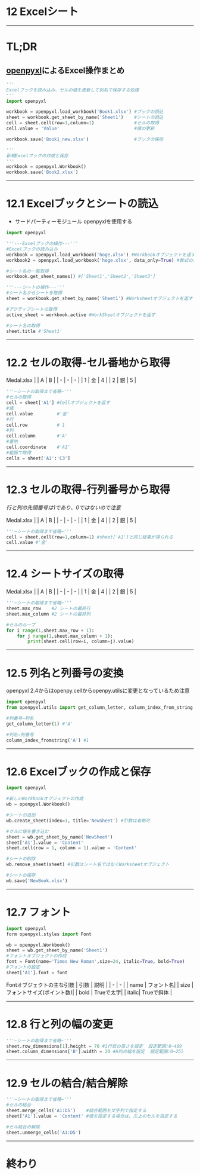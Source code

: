 <!-- $theme: default -->
<!-- page_number: true -->
<!-- $size: 16:9 -->

# 12 Excelシート

---
# TL;DR
## [openpyxl](https://openpyxl.readthedocs.io/en/stable/#)によるExcel操作まとめ

```python
'''
Excelブックを読み込み、セルの値を更新して別名で保存する処理
'''
import openpyxl

workbook = openpyxl.load_workbook('Book1.xlsx') #ブックの読込
sheet = workbook.get_sheet_by_name('Sheet1')    #シートの読込
cell = sheet.cell(row=1,column=1)               #セルの取得
cell.value = 'Value'                            #値の更新

workbook.save('Book1_new.xlsx')                 #ブックの保存
```
```python
'''
新規Excelブックの作成と保存
'''
workbook = openpyxl.Workbook()
workbook.save('Book2.xlsx')
```

---
# 12.1 Excelブックとシートの読込
* サードパーティーモジュール openpyxlを使用する
```python
import openpyxl

'''---Excelブックの操作---'''
#Excelブックの読み込み
workbook = openpyxl.load_workbook('hoge.xlsx') #Workbookオブジェクトを返す
workbook2 = openpyxl.load_workbook('hoge.xlsx', data_only=True) #数式の結果を取得する場合

#シート名の一覧取得
workbook.get_sheet_names() #['Sheet1','Sheet2','Sheet3']

'''---シートの操作---'''
#シート名からシートを取得
sheet = workbook.get_sheet_by_name('Sheet1') #Worksheetオブジェクトを返す

#アクティブシートの取得
active_sheet = workbook.active #WorkSheetオブジェクトを返す

#シート名の取得
sheet.title #'Sheet1'
```

---
# 12.2 セルの取得-セル番地から取得
Medal.xlsx
|  | A | B |
| - | - | - |
| 1  | 金 | 4 |
| 2 | 銀 | 5 |

```python
'''~シートの取得まで省略~'''
#セルの取得
cell = sheet['A1'] #Cellオブジェクトを返す
#値
cell.value         #'金'
#行
cell.row           # 1
#列
cell.column        #'A'
#番地
cell.coordinate    #'A1'
#範囲で取得
cells = sheet['A1':'C3']
```

---
# 12.3 セルの取得-行列番号から取得
*行と列の先頭番号は1であり、0ではないので注意*

Medal.xlsx
|  | A | B |
| - | - | - |
| 1  | 金 | 4 |
| 2 | 銀 | 5 |
```python
'''~シートの取得まで省略~'''
cell = sheet.cell(row=1,column=1) #sheet['A1']と同じ結果が得られる
cell.value #'金'
```
---
# 12.4 シートサイズの取得

Medal.xlsx
|  | A | B |
| - | - | - |
| 1  | 金 | 4 |
| 2 | 銀 | 5 |
```python
'''~シートの取得まで省略~'''
sheet.max_row    #2 シートの最終行
sheet.max_column #2 シートの最終列

#セルのループ
for i range(1,sheet.max_row + 1):
    for j range(1,sheet.max_column + 1):
    	print(sheet.cell(row=i, column=j).value)
```

---

# 12.5 列名と列番号の変換

openpyxl 2.4からはopenpy.cellからopenpy.utilsに変更となっているため注意
```python
import openpyxl
from openpyxl.utils import get_column_letter, column_index_from_string

#列番号→列名
get_column_letter(1) #'A'

#列名→列番号
column_index_fromstring('A') #1
```
---

# 12.6 Excelブックの作成と保存

```python
import openpyxl

#新しいWorkbookオブジェクトの作成
wb = openpyxl.Workbook()

#シートの追加
wb.create_sheet(index=1, title='NewSheet') #引数は省略可

#セルに値を書き込む
sheet = wb.get_sheet_by_name('NewSheet')
sheet['A1'].value = 'Content'
sheet.cell(row = 1, column = 1).value = 'Content'

#シートの削除
wb.remove_sheet(sheet) #引数はシート名ではなくWorksheetオブジェクト

#シートの保存 
wb.save('NewBook.xlsx')
```
---

# 12.7 フォント

```python
import openpyxl
form openpyxl.styles import Font

wb = openpyxl.Workbook()
sheet = wb.get_sheet_by_name('Sheet1')
#フォントオブジェクトの作成
font = Font(name='Times New Roman',size=24, italic=True, bold=True)
#フォントの設定
sheet['A1'].font = font
```
Fontオブジェクトの主な引数
| 引数 | 説明 |
| - | - |
| name | フォント名|
| size | フォントサイズ(ポイント数)|
| bold | Trueで太字|
| italic| Trueで斜体 |

---

# 12.8 行と列の幅の変更

```python
'''~シートの取得まで省略~'''
sheet.row_dimensions[1].height = 70 #1行目の高さを設定  設定範囲:0~409
sheet.column_dimensions['B'].width = 20 #A列の幅を設定  設定範囲:0~255
```
---

# 12.9 セルの結合/結合解除

```python
'''~シートの取得まで省略~'''
#セルの結合
sheet.merge_cells('A1:D5')    #結合範囲を文字列で指定する
sheet['A1'].value = 'Content' #値を設定する場合は、左上のセルを指定する

#セル結合の解除
sheet.unmerge_cells('A1:D5')
```

---
# 終わり



